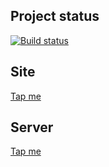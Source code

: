 ## Project status
[![Build status](https://ci.appveyor.com/api/projects/status/ncnx43gops5de1na?svg=true)](https://ci.appveyor.com/project/xenianick/ahj-homework-11-1)

## Site
[Tap me](https://xenianick.github.io/ahj-homework_11.1/)

## Server
[Tap me](https://ahj-homework-11-1.herokuapp.com/)